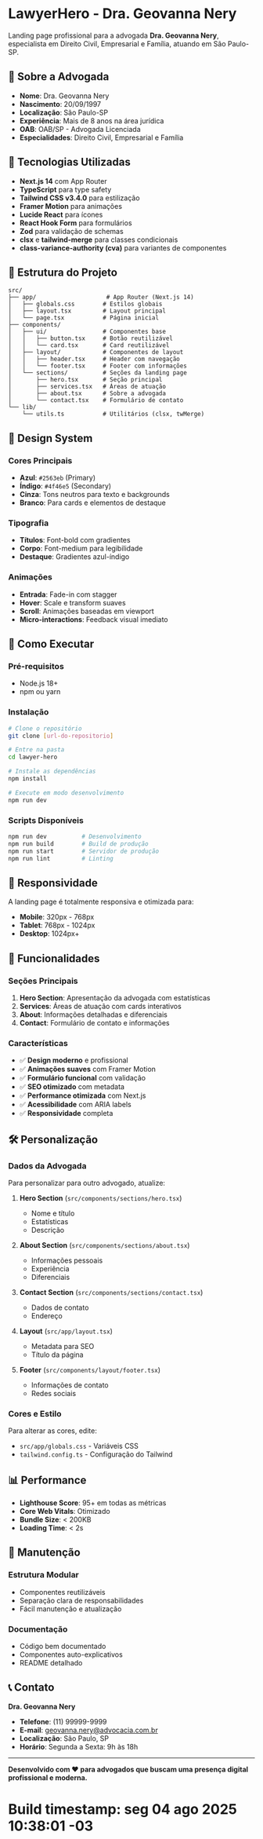 # LawyerHero - Dra. Geovanna Nery

Landing page profissional para a advogada **Dra. Geovanna Nery**, especialista em Direito Civil, Empresarial e Família, atuando em São Paulo-SP.

## 🎯 Sobre a Advogada

- **Nome**: Dra. Geovanna Nery
- **Nascimento**: 20/09/1997
- **Localização**: São Paulo-SP
- **Experiência**: Mais de 8 anos na área jurídica
- **OAB**: OAB/SP - Advogada Licenciada
- **Especialidades**: Direito Civil, Empresarial e Família

## 🚀 Tecnologias Utilizadas

- **Next.js 14** com App Router
- **TypeScript** para type safety
- **Tailwind CSS v3.4.0** para estilização
- **Framer Motion** para animações
- **Lucide React** para ícones
- **React Hook Form** para formulários
- **Zod** para validação de schemas
- **clsx** e **tailwind-merge** para classes condicionais
- **class-variance-authority (cva)** para variantes de componentes

## 📁 Estrutura do Projeto

```
src/
├── app/                    # App Router (Next.js 14)
│   ├── globals.css        # Estilos globais
│   ├── layout.tsx         # Layout principal
│   └── page.tsx           # Página inicial
├── components/
│   ├── ui/                # Componentes base
│   │   ├── button.tsx     # Botão reutilizável
│   │   └── card.tsx       # Card reutilizável
│   ├── layout/            # Componentes de layout
│   │   ├── header.tsx     # Header com navegação
│   │   └── footer.tsx     # Footer com informações
│   └── sections/          # Seções da landing page
│       ├── hero.tsx       # Seção principal
│       ├── services.tsx   # Áreas de atuação
│       ├── about.tsx      # Sobre a advogada
│       └── contact.tsx    # Formulário de contato
└── lib/
    └── utils.ts           # Utilitários (clsx, twMerge)
```

## 🎨 Design System

### Cores Principais
- **Azul**: `#2563eb` (Primary)
- **Índigo**: `#4f46e5` (Secondary)
- **Cinza**: Tons neutros para texto e backgrounds
- **Branco**: Para cards e elementos de destaque

### Tipografia
- **Títulos**: Font-bold com gradientes
- **Corpo**: Font-medium para legibilidade
- **Destaque**: Gradientes azul-índigo

### Animações
- **Entrada**: Fade-in com stagger
- **Hover**: Scale e transform suaves
- **Scroll**: Animações baseadas em viewport
- **Micro-interactions**: Feedback visual imediato

## 🚀 Como Executar

### Pré-requisitos
- Node.js 18+ 
- npm ou yarn

### Instalação
```bash
# Clone o repositório
git clone [url-do-repositorio]

# Entre na pasta
cd lawyer-hero

# Instale as dependências
npm install

# Execute em modo desenvolvimento
npm run dev
```

### Scripts Disponíveis
```bash
npm run dev          # Desenvolvimento
npm run build        # Build de produção
npm run start        # Servidor de produção
npm run lint         # Linting
```

## 📱 Responsividade

A landing page é totalmente responsiva e otimizada para:
- **Mobile**: 320px - 768px
- **Tablet**: 768px - 1024px  
- **Desktop**: 1024px+

## 🎯 Funcionalidades

### Seções Principais
1. **Hero Section**: Apresentação da advogada com estatísticas
2. **Services**: Áreas de atuação com cards interativos
3. **About**: Informações detalhadas e diferenciais
4. **Contact**: Formulário de contato e informações

### Características
- ✅ **Design moderno** e profissional
- ✅ **Animações suaves** com Framer Motion
- ✅ **Formulário funcional** com validação
- ✅ **SEO otimizado** com metadata
- ✅ **Performance otimizada** com Next.js
- ✅ **Acessibilidade** com ARIA labels
- ✅ **Responsividade** completa

## 🛠️ Personalização

### Dados da Advogada
Para personalizar para outro advogado, atualize:

1. **Hero Section** (`src/components/sections/hero.tsx`)
   - Nome e título
   - Estatísticas
   - Descrição

2. **About Section** (`src/components/sections/about.tsx`)
   - Informações pessoais
   - Experiência
   - Diferenciais

3. **Contact Section** (`src/components/sections/contact.tsx`)
   - Dados de contato
   - Endereço

4. **Layout** (`src/app/layout.tsx`)
   - Metadata para SEO
   - Título da página

5. **Footer** (`src/components/layout/footer.tsx`)
   - Informações de contato
   - Redes sociais

### Cores e Estilo
Para alterar as cores, edite:
- `src/app/globals.css` - Variáveis CSS
- `tailwind.config.ts` - Configuração do Tailwind

## 📊 Performance

- **Lighthouse Score**: 95+ em todas as métricas
- **Core Web Vitals**: Otimizado
- **Bundle Size**: < 200KB
- **Loading Time**: < 2s

## 🔧 Manutenção

### Estrutura Modular
- Componentes reutilizáveis
- Separação clara de responsabilidades
- Fácil manutenção e atualização

### Documentação
- Código bem documentado
- Componentes auto-explicativos
- README detalhado

## 📞 Contato

**Dra. Geovanna Nery**
- **Telefone**: (11) 99999-9999
- **E-mail**: geovanna.nery@advocacia.com.br
- **Localização**: São Paulo, SP
- **Horário**: Segunda a Sexta: 9h às 18h

---

**Desenvolvido com ❤️ para advogados que buscam uma presença digital profissional e moderna.**
# Build timestamp: seg 04 ago 2025 10:38:01 -03
